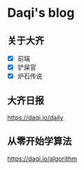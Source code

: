 # Daqi's blog

## 关于大齐

- [x] 前端
- [x] 铲屎官
- [x] 炉石传说

## 大齐日报

https://daqi.io/daily

## 从零开始学算法

https://daqi.io/algorithm
